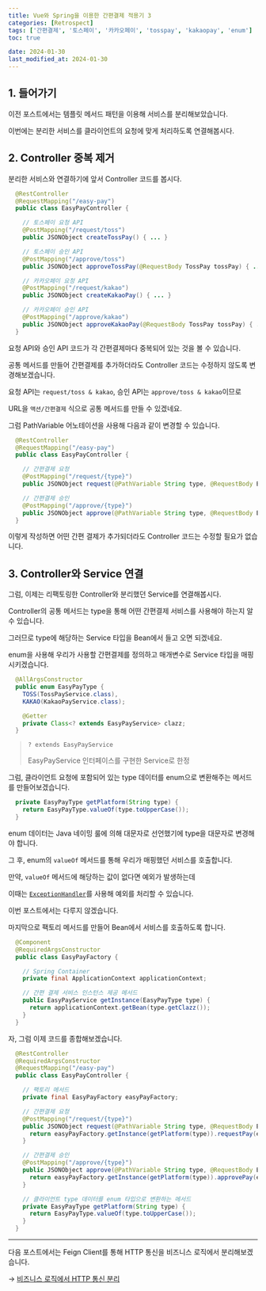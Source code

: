```yaml
---
title: Vue와 Spring을 이용한 간편결제 적용기 3
categories: [Retrospect]
tags: ['간편결제', '토스페이', '카카오페이', 'tosspay', 'kakaopay', 'enum']
toc: true

date: 2024-01-30
last_modified_at: 2024-01-30
---
```


## 1. 들어가기

이전 포스트에서는 템플릿 메서드 패턴을 이용해 서비스를 분리해보았습니다.

이번에는 분리한 서비스를 클라이언트의 요청에 맞게 처리하도록 연결해봅시다.

## 2. Controller 중복 제거

분리한 서비스와 연결하기에 앞서 Controller 코드를 봅시다.

```java
  @RestController
  @RequestMapping("/easy-pay")
  public class EasyPayController {

    // 토스페이 요청 API
    @PostMapping("/request/toss")
    public JSONObject createTossPay() { ... }

    // 토스페이 승인 API
    @PostMapping("/approve/toss")
    public JSONObject approveTossPay(@RequestBody TossPay tossPay) { ... }

    // 카카오페이 요청 API
    @PostMapping("/request/kakao")
    public JSONObject createKakaoPay() { ... }

    // 카카오페이 승인 API
    @PostMapping("/approve/kakao")
    public JSONObject approveKakaoPay(@RequestBody TossPay tossPay) { ... }
  }
```

요청 API와 승인 API 코드가 각 간편결제마다 중복되어 있는 것을 볼 수 있습니다.

공통 메서드를 만들어 간편결제를 추가하더라도 Controller 코드는 수정하지 않도록 변경해보겠습니다.

요청 API는 `request/toss & kakao`, 승인 API는 `approve/toss & kakao`이므로

URL을 `액션/간편결제` 식으로 공통 메서드를 만들 수 있겠네요.

그럼 PathVariable 어노테이션을 사용해 다음과 같이 변경할 수 있습니다.

```java
  @RestController
  @RequestMapping("/easy-pay")
  public class EasyPayController {

    // 간편결제 요청
    @PostMapping("/request/{type}")
    public JSONObject request(@PathVariable String type, @RequestBody EasyPay easyPay) { ... }

    // 간편결제 승인
    @PostMapping("/approve/{type}")
    public JSONObject approve(@PathVariable String type, @RequestBody EasyPay easyPay) { ... }
  }
```

이렇게 작성하면 어떤 간편 결제가 추가되더라도 Controller 코드는 수정할 필요가 없습니다.

## 3. Controller와 Service 연결

그럼, 이제는 리팩토링한 Controller와 분리했던 Service를 연결해봅시다.

Controller의 공통 메서드는 type을 통해 어떤 간편결제 서비스를 사용해야 하는지 알 수 있습니다.

그러므로 type에 해당하는 Service 타입을 Bean에서 들고 오면 되겠네요.

enum을 사용해 우리가 사용할 간편결제를 정의하고 매개변수로 Service 타입을 매핑시키겠습니다.

```java
  @AllArgsConstructor
  public enum EasyPayType {
    TOSS(TossPayService.class),
    KAKAO(KakaoPayService.class);

    @Getter
    private Class<? extends EasyPayService> clazz;
  }
```

> `? extends EasyPayService`
>
> EasyPayService 인터페이스를 구현한 Service로 한정

그럼, 클라이언트 요청에 포함되어 있는 type 데이터를 enum으로 변환해주는 메서드를 만들어보겠습니다.

```java
  private EasyPayType getPlatform(String type) {
    return EasyPayType.valueOf(type.toUpperCase());
  }
```

enum 데이터는 Java 네이밍 룰에 의해 대문자로 선언했기에 type을 대문자로 변경해야 합니다.

그 후, enum의 `valueOf` 메서드를 통해 우리가 매핑했던 서비스를 호출합니다.

만약, `valueOf` 메서드에 해당하는 값이 없다면 예외가 발생하는데

이때는 [`ExceptionHandler`](../../spring/exception_handling)를 사용해 예외를 처리할 수 있습니다.

이번 포스트에서는 다루지 않겠습니다.

마지막으로 팩토리 메서드를 만들어 Bean에서 서비스를 호출하도록 합니다.

```java
  @Component
  @RequiredArgsConstructor
  public class EasyPayFactory {

    // Spring Container
    private final ApplicationContext applicationContext;

    // 간편 결제 서비스 인스턴스 제공 메서드
    public EasyPayService getInstance(EasyPayType type) {
      return applicationContext.getBean(type.getClazz());
    }
  }
```

자, 그럼 이제 코드를 종합해보겠습니다.

```java
  @RestController
  @RequiredArgsConstructor
  @RequestMapping("/easy-pay")
  public class EasyPayController {

    // 팩토리 메서드
    private final EasyPayFactory easyPayFactory;

    // 간편결제 요청
    @PostMapping("/request/{type}")
    public JSONObject request(@PathVariable String type, @RequestBody EasyPay easyPay) { 
      return easyPayFactory.getInstance(getPlatform(type)).requestPay(easyPay);
    }

    // 간편결제 승인
    @PostMapping("/approve/{type}")
    public JSONObject approve(@PathVariable String type, @RequestBody EasyPay easyPay) {
      return easyPayFactory.getInstance(getPlatform(type)).approvePay(easyPay);
    }

    // 클라이언트 type 데이터를 enum 타입으로 변환하는 메서드
    private EasyPayType getPlatform(String type) {
      return EasyPayType.valueOf(type.toUpperCase());
    }
  }
```

---

다음 포스트에서는 Feign Client를 통해 HTTP 통신을 비즈니스 로직에서 분리해보겠습니다.

→ [비즈니스 로직에서 HTTP 통신 분리](../pay4)